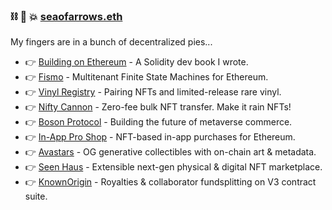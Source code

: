 ###  ⛓ 🧠 💥 [seaofarrows.eth](https://opensea.io/seaofarrows)

My fingers are in a bunch of decentralized pies...

- 👉 [Building on Ethereum](https://amzn.to/3iDsG1q) - A Solidity dev book I wrote.
- 👉 [Fismo](https://github.com/cliffhall/Fismo) - Multitenant Finite State Machines for Ethereum.
- 👉 [Vinyl Registry](https://vinylregistry.org) - Pairing NFTs and limited-release rare vinyl.
- 👉 [Nifty Cannon](https://niftycannon.app) - Zero-fee bulk NFT transfer. Make it rain NFTs!
- 👉 [Boson Protocol](https://www.bosonprotocol.io/) - Building the future of metaverse commerce.
- 👉 [In-App Pro Shop](https://in-app-pro-shop.futurescale.com/) - NFT-based in-app purchases for Ethereum.
- 👉 [Avastars](https://nft42.github.io/Avastars-Contracts/) - OG generative collectibles with on-chain art & metadata.
- 👉 [Seen Haus](http://seen.haus) - Extensible next-gen physical & digital NFT marketplace.
- 👉 [KnownOrigin](http://knownorigin.io) - Royalties & collaborator fundsplitting on V3 contract suite.
